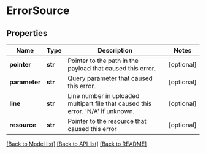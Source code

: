 # ErrorSource

## Properties
Name | Type | Description | Notes
------------ | ------------- | ------------- | -------------
**pointer** | **str** | Pointer to the path in the payload that caused this error. | [optional] 
**parameter** | **str** | Query parameter that caused this error. | [optional] 
**line** | **str** | Line number in uploaded multipart file that caused this error. &#39;N/A&#39; if unknown. | [optional] 
**resource** | **str** | Pointer to the resource that caused this error | [optional] 

[[Back to Model list]](../README.md#documentation-for-models) [[Back to API list]](../README.md#documentation-for-api-endpoints) [[Back to README]](../README.md)


